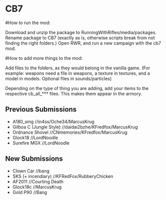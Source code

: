 ﻿# CB7

#How to run the mod:

Download and unzip the package to RunningWithRifles/media/packages.
Rename package to CB7 (exactly as is, otherwise scripts break from not finding the right folders.)
Open RWR, and run a new campaign with the cb7 mod.


#How to add more things to the mod:

Add files to the folders, as they would belong in the vanilla game. (For example: weapons need a file in weapons, a texture in textures, and a model in models. Optional files in sounds/particles)

Depending on the type of thing you are adding, add your items to the respective cb_all_*** files.
  This makes them appear in the armory.


## Previous Submissions
* A180_smg //in4ss/Oche34/MarcusKrug
* Gilboa C (Jungle Style) //daidai2bzhe/KFredfox/MarcusKrug
* Ordnance Shovel //CNmemories/KFredfox/MarcusKrug
* Glock18 //LordNoodle
* Surefire MGX //LordNoodle

## New Submissions
* Clown Car //bang
* SKS (+ incendiary) //KFRedFox/RubberyChicken
* AF2011 //Courting Death
* Glock18c //MarcusKrug
* Gold P90 //Bang
